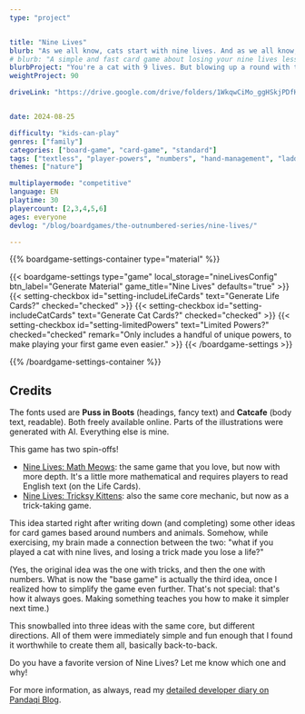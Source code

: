 ```yaml
---
type: "project"


title: "Nine Lives"
blurb: "As we all know, cats start with nine lives. And as we all know, playing the wrong cards makes you lose a life ... unless you're willing to bet on it."
# blurb: "A simple and fast card game about losing your nine lives less quickly than all the other players."
blurbProject: "You're a cat with 9 lives. But blowing up a round with the wrong number makes you lose a life, and you really don't want to be the first to die. (Has several expansions and spin-offs.)"
weightProject: 90

driveLink: "https://drive.google.com/drive/folders/1WkqwCiMo_ggHSkjPDfKS1fSDENgWjzoh"


date: 2024-08-25

difficulty: "kids-can-play"
genres: ["family"]
categories: ["board-game", "card-game", "standard"]
tags: ["textless", "player-powers", "numbers", "hand-management", "ladder-climbing", "catch-the-leader", "move-through-all", "turn-based"]
themes: ["nature"]

multiplayermode: "competitive"
language: EN
playtime: 30
playercount: [2,3,4,5,6]
ages: everyone
devlog: "/blog/boardgames/the-outnumbered-series/nine-lives/"

---
```


<div class="bg-cats"></div>





{{% boardgame-settings-container type="material" %}}

{{< boardgame-settings type="game" local_storage="nineLivesConfig" btn_label="Generate Material" game_title="Nine Lives" defaults="true" >}}
  {{< setting-checkbox id="setting-includeLifeCards" text="Generate Life Cards?" checked="checked" >}}
  {{< setting-checkbox id="setting-includeCatCards" text="Generate Cat Cards?" checked="checked" >}}
  {{< setting-checkbox id="setting-limitedPowers" text="Limited Powers?" checked="checked" remark="Only includes a handful of unique powers, to make playing your first game even easier." >}}
{{< /boardgame-settings >}}

{{% /boardgame-settings-container %}}

## Credits

The fonts used are **Puss in Boots** (headings, fancy text) and **Catcafe** (body text, readable). Both freely available online. Parts of the illustrations were generated with AI. Everything else is mine.

This game has two spin-offs!

* [Nine Lives: Math Meows](/the-outnumbered-series/count-to/nine-lives-math-meows/): the same game that you love, but now with more depth. It's a little more mathematical and requires players to read English text (on the Life Cards).
* [Nine Lives: Tricksy Kittens](/the-outnumbered-series/count-to/nine-lives-tricksy-kittens/): also the same core mechanic, but now as a trick-taking game.

This idea started right after writing down (and completing) some other ideas for card games based around numbers and animals. Somehow, while exercising, my brain made a connection between the two: "what if you played a cat with nine lives, and losing a trick made you lose a life?"

(Yes, the original idea was the one with tricks, and then the one with numbers. What is now the "base game" is actually the third idea, once I realized how to simplify the game even further. That's not special: that's how it always goes. Making something teaches you how to make it simpler next time.)

This snowballed into three ideas with the same core, but different directions. All of them were immediately simple and fun enough that I found it worthwhile to create them all, basically back-to-back.

Do you have a favorite version of Nine Lives? Let me know which one and why!

For more information, as always, read my [detailed developer diary on Pandaqi Blog](/blog/boardgames/the-outnumbered-series/nine-lives/).


